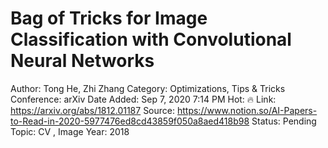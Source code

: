 # Bag of Tricks for Image Classification with Convolutional Neural Networks

Author: Tong He, Zhi Zhang
Category: Optimizations, Tips & Tricks
Conference: arXiv
Date Added: Sep 7, 2020 7:14 PM
Hot: 🔥
Link: https://arxiv.org/abs/1812.01187
Source: https://www.notion.so/AI-Papers-to-Read-in-2020-5977476ed8cd43859f050a8aed418b98
Status: Pending
Topic: CV , Image 
Year: 2018
